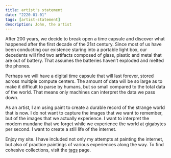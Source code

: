 ```yaml
---
title: artist's statement
date: "2220-01-01"
tags: [artist-statement]
description: John, the artist
---
```


After 200 years, we decide to break open a time capsule and discover what happened after the first decade of the 21st century.  Since most of us have been conducting our existence staring into a portable light box, our decedents will find two artifacts composed of glass, plastic and metal that are out of battery.  That assumes the batteries haven’t exploded and melted the phones.

Perhaps we will have a digital time capsule that will last forever, stored across multiple compute centers.  The amount of data will be so large as to make it difficult to parse by humans, but so small compared to the total data of the world.  That means only machines can interpret the data we pass down.

As an artist, I am using paint to create a durable record of the strange world that is now.  I do not want to capture the images that we want to remember, but of the images that we actually experience.  I want to interpret the modern mundane that we forget while we experience the world at gigabytes per second.  I want to create a still life of the internet.

Enjoy my site.  I have included not only my attempts at painting the internet, but also of practice paintings of various experiences along the way.  To find cohesive collections, visit the [tags](/tags) page.
